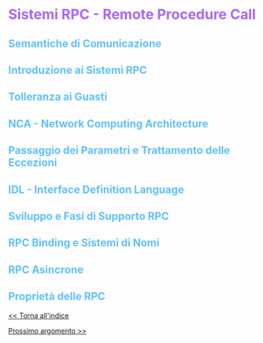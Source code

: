 # <span style="color:#aa66ff">Sistemi RPC - Remote Procedure Call</span>

## <span style="color:#60c1fb">Semantiche di Comunicazione</span>

## <span style="color:#60c1fb">Introduzione ai Sistemi RPC</span>

## <span style="color:#60c1fb">Tolleranza ai Guasti</span>

## <span style="color:#60c1fb">NCA - Network Computing Architecture</span>

## <span style="color:#60c1fb">Passaggio dei Parametri e Trattamento delle Eccezioni</span>

## <span style="color:#60c1fb">IDL - Interface Definition Language</span>

## <span style="color:#60c1fb">Sviluppo e Fasi di Supporto RPC</span>

## <span style="color:#60c1fb">RPC Binding e Sistemi di Nomi</span>

## <span style="color:#60c1fb">RPC Asincrone</span>

## <span style="color:#60c1fb">Proprietà delle RPC</span>

[<< Torna all'indice](../0-Indice.md)

[Prossimo argomento >>](./9-Implementazione_RPC_di_SUN.md)
